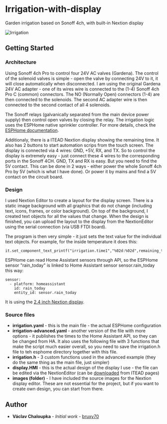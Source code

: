 # Irrigation-with-display

Garden irrigation based on Sonoff 4ch, with built-in Nextion display

![Irrigation](/images/irrigation.jpg "Sonoff 4ch with Nextion display")

## Getting Started

### Architecture

Using Sonoff 4ch Pro to control four 24V AC valves (Gardena). The control of the solenoid valves is simple - open the valve by connecting 24V to it, it will close automatically when disconnected. I am using the original Gardena 24V AC adapter - one of its wires wire is connected to the (1-4) Sonoff 4ch Pro C (common) connectors. The NO (Normally Open) connectors (1-4) are then connected to the solenoids. The second AC adapter wire is then connected to the second contact of all 4 solenoids.

The Sonoff relays (galvanically separated from the main device power supply) then control open valves by closing the relay. The irrigation logic uses the ESPHome native sprinkler controller. For more details, check the [ESPHome documentation](https://www.esphome.io/components/sprinkler.html).

Additionaly, there is a ITEAD Nextion display showing the remaining time. It also has 2 buttons to start automation scrips from the touch screen. The display is connected via 4 wires: GND, +5V, RX, and TX. So to control the display is extremely easy - just connect these 4 wires to the corresponding ports in the Sonoff 4CH. GND, TX and RX is easy. But you need to find the 5V contact. This can be done in 2 ways - either power the whole Sonoff 4ch Pro by 5V (which is what I have done). Or power it by mains and find a 5V contact on the circuit board.

### Design

I used Nextion Editor to create a layout for the display screen. There is a static image background with all graphics that do not change (including text, icons, frames, or color background). On top of the background, I created text objects for all the values that change. When the design is finished, you can upload the layout to the display from the NextionEditor using the serial connection (via USB FTDI board).

The program is then very simple - it just sets the text value for the individual text objects. For example, for the inside temperature it does this:

```
it.set_component_text_printf("irrigation.time1","%02d:%02d",remaining_time/60,remaining_time%60);
```

ESPHome can read Home Assistant sensors through API, so the ESPHome sensor "rain_today" is linked to Home Assistant sensor sensor.rain_today this way:

```
sensor:
  - platform: homeassistant
    id: rain_today
    entity_id: sensor.rain_today
```

It is using the [2.4 inch Nextion display](https://www.banggood.com/Nextion-NX3224T024-2_4-Inch-Man-machine-Interface-HMI-Screen-Kernel-In-English-p-1105052.html?utm_campaign=19381694_november&utm_content=2635&p=@K220219381694201802&cur_warehouse=CN).

### Source files

- **irrigation.yaml** - this is the main file - the actual ESPHome configuration
- **irrigation-advanced.yaml** - another version of the file with more options - it publishes the times to the Home Assistant API, so they can be changed from HA. It also uses the following file with 3 functions that make the script much easier overall, so you need to save the irrigation.h file to teh esphome directory together with this file.
- **irrigation.h** - 3 custom functions used in the advanced example (they do the same thing as the main file, just simpler)
- **display.HMI** - this is the actual design of the display I use - the file can be edited via the NextionEditor (can be [downloaded](https://nextion.itead.cc/resources/download/nextion-editor/) from ITEAD pages)
- **images (folder)** - I have included the source images for the Nextion display editor. These are not essential for the project, but if you want to create own design, you can start from there.

## Author

- **Václav Chaloupka** - _Initial work_ - [bruxy70](https://github.com/bruxy70)
